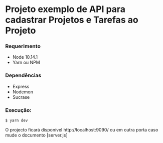 # Projeto exemplo de API para cadastrar Projetos e Tarefas ao Projeto

### Requerimento
  * Node 10.14.1
  * Yarn ou NPM

### Dependências
  * Express
  * Nodemon
  * Sucrase
  
### Execução:
```
$ yarn dev
```

O projecto ficará disponível http://localhost:9090/ ou em outra porta caso mude o documento [server.js]
